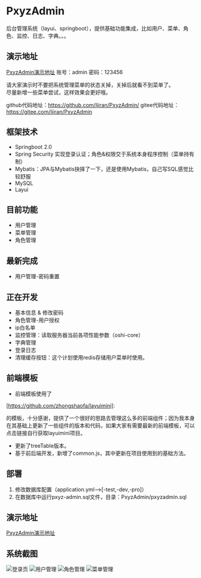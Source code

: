 # PxyzAdmin
后台管理系统（layui、springboot），提供基础功能集成，比如用户、菜单、角色、监控、日志、字典。。。

## 演示地址

[PxyzAdmin演示地址](http://116.196.124.0:9090/pxyzadmin/index) 账号：admin 密码：123456

请大家演示时不要把系统管理菜单的状态关掉，关掉后就看不到菜单了。
<br>尽量新增一些菜单尝试，这样效果会更好哦。

github代码地址：https://github.com/Ijiran/PxyzAdmin/
gitee代码地址：https://gitee.com/Ijiran/PxyzAdmin

## 框架技术

- Springboot 2.0 
- Spring Security 实现登录认证；角色&权限交于系统本身程序控制（菜单持有制）
- Mybatis：JPA与Mybatis抉择了一下，还是使用Mybatis，自己写SQL感觉比较舒服
- MySQL
- Layui

## 目前功能

- 用户管理
- 菜单管理
- 角色管理

## 最新完成
- 用户管理-密码重置

## 正在开发

- 基本信息 & 修改密码
- 角色管理-用户授权
- ip白名单
- 监控管理：读取服务器当前各项性能参数（oshi-core）
- 字典管理
- 登录日志
- 清理缓存按钮：这个计划使用redis存储用户菜单时使用。

## 前端模板

- 前端模板使用了

[https://github.com/zhongshaofa/layuimini]: 

的模板，十分感谢，提供了一个很好的思路去管理这么多的前端组件；因为我本身在其基础上更新了一些组件的版本和代码，如果大家有需要最新的前端模板，可以点击链接自行获取layuimini项目。

- 更新了treeTable版本。
- 基于前后端开发，新增了common.js，其中更新在项目使用到的基础方法。

## 部署

1. 修改数据库配置（application.yml-->[-test,-dev,-pro]）
2. 在数据库中运行pxyz-admin.sql文件，目录：PxyzAdmin/pxyzadmin.sql

## 演示地址

[PxyzAdmin演示地址](http://116.196.124.0:9090/pxyzadmin/index)

## 系统截图

![登录页](https://images.gitee.com/uploads/images/2020/0611/223354_664f8834_1139309.png "登录页")
![用户管理](https://images.gitee.com/uploads/images/2020/0611/223424_96ab67d1_1139309.png "用户管理")
![角色管理](https://images.gitee.com/uploads/images/2020/0611/223447_56d1bedb_1139309.png "角色管理")
![菜单管理](https://images.gitee.com/uploads/images/2020/0611/223500_3ecdccc1_1139309.png "菜单管理")
